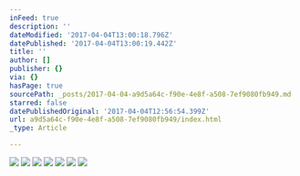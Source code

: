 ```yaml
---
inFeed: true
description: ''
dateModified: '2017-04-04T13:00:18.796Z'
datePublished: '2017-04-04T13:00:19.442Z'
title: ''
author: []
publisher: {}
via: {}
hasPage: true
sourcePath: _posts/2017-04-04-a9d5a64c-f90e-4e8f-a508-7ef9080fb949.md
starred: false
datePublishedOriginal: '2017-04-04T12:56:54.399Z'
url: a9d5a64c-f90e-4e8f-a508-7ef9080fb949/index.html
_type: Article

---
```

![](https://the-grid-user-content.s3-us-west-2.amazonaws.com/0b2e1000-799b-41b2-9d8a-668dd3b8b18e.jpg)
![](https://the-grid-user-content.s3-us-west-2.amazonaws.com/704f351c-6012-445a-9479-6862f7850599.jpg)
![](https://the-grid-user-content.s3-us-west-2.amazonaws.com/b7c5a179-12ad-421b-824e-1cfe2f769646.jpg)
![](https://s3-us-west-2.amazonaws.com/the-grid-img/p/3fda42800c23d84c8ad7ab54450bfc71b7e3c35e.jpg)
![](https://the-grid-user-content.s3-us-west-2.amazonaws.com/ca565e02-f129-4a6c-acd9-eb8ffb472f79.jpg)
![](https://s3-us-west-2.amazonaws.com/the-grid-img/p/b93152c0027762f7986c3e38f1cf24625f2f01d9.jpg)
![](https://s3-us-west-2.amazonaws.com/the-grid-img/p/0992f75a393b2eed31ade9bac47741fd865b837a.jpg)